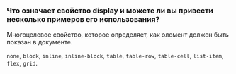 ### Что означает свойство display и можете ли вы привести несколько примеров его использования?

Многоцелевое свойство, которое определяет, как элемент должен быть показан в документе.

`none`, `block`, `inline`, `inline-block`, `table`, `table-row`, `table-cell`, `list-item`, `flex`, `grid`.
